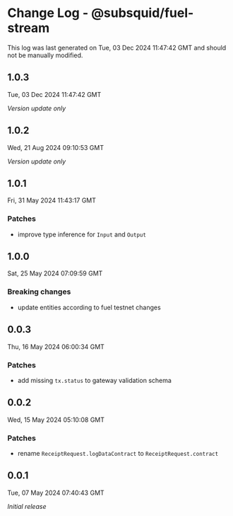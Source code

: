 # Change Log - @subsquid/fuel-stream

This log was last generated on Tue, 03 Dec 2024 11:47:42 GMT and should not be manually modified.

## 1.0.3
Tue, 03 Dec 2024 11:47:42 GMT

_Version update only_

## 1.0.2
Wed, 21 Aug 2024 09:10:53 GMT

_Version update only_

## 1.0.1
Fri, 31 May 2024 11:43:17 GMT

### Patches

- improve type inference for `Input` and `Output`

## 1.0.0
Sat, 25 May 2024 07:09:59 GMT

### Breaking changes

- update entities according to fuel testnet changes

## 0.0.3
Thu, 16 May 2024 06:00:34 GMT

### Patches

- add missing `tx.status` to gateway validation schema

## 0.0.2
Wed, 15 May 2024 05:10:08 GMT

### Patches

- rename `ReceiptRequest.logDataContract` to `ReceiptRequest.contract`

## 0.0.1
Tue, 07 May 2024 07:40:43 GMT

_Initial release_

